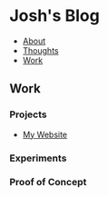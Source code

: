 # Josh's Blog

- [About](/)
- [Thoughts](/thoughts/)
- [Work](/work/)

## Work

### Projects

- [My Website](/work/projects/my-website/)

### Experiments

### Proof of Concept

